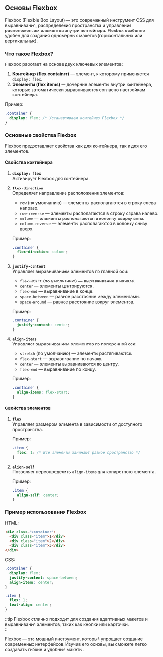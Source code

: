 ## Основы Flexbox

Flexbox (Flexible Box Layout) — это современный инструмент CSS для выравнивания, распределения пространства и управления расположением элементов внутри контейнера. Flexbox особенно удобен для создания одномерных макетов (горизонтальных или вертикальных).

### Что такое Flexbox?

Flexbox работает на основе двух ключевых элементов:

1. **Контейнер (flex container)** — элемент, к которому применяется `display: flex`.
2. **Элементы (flex items)** — дочерние элементы внутри контейнера, которые автоматически выравниваются согласно настройкам контейнера.

Пример:

```css
.container {
  display: flex; /* Устанавливаем контейнер Flexbox */
}
```

### Основные свойства Flexbox

Flexbox предоставляет свойства как для контейнера, так и для его элементов.

#### Свойства контейнера

1. **`display: flex`**  
   Активирует Flexbox для контейнера.

2. **`flex-direction`**  
   Определяет направление расположения элементов:

   - `row` (по умолчанию) — элементы располагаются в строку слева направо.
   - `row-reverse` — элементы располагаются в строку справа налево.
   - `column` — элементы располагаются в колонку сверху вниз.
   - `column-reverse` — элементы располагаются в колонку снизу вверх.

   Пример:

   ```css
   .container {
     flex-direction: column;
   }
   ```

3. **`justify-content`**  
   Управляет выравниванием элементов по главной оси:

   - `flex-start` (по умолчанию) — выравнивание в начале.
   - `center` — элементы центрируются.
   - `flex-end` — выравнивание в конце.
   - `space-between` — равное расстояние между элементами.
   - `space-around` — равное расстояние вокруг элементов.

   Пример:

   ```css
   .container {
     justify-content: center;
   }
   ```

4. **`align-items`**  
   Управляет выравниванием элементов по поперечной оси:

   - `stretch` (по умолчанию) — элементы растягиваются.
   - `flex-start` — выравнивание по началу.
   - `center` — элементы выравниваются по центру.
   - `flex-end` — выравнивание по концу.

   Пример:

   ```css
   .container {
     align-items: flex-start;
   }
   ```

#### Свойства элементов

1. **`flex`**  
   Управляет размером элемента в зависимости от доступного пространства.

   Пример:

   ```css
   .item {
     flex: 1; /* Все элементы занимают равное пространство */
   }
   ```

2. **`align-self`**  
   Позволяет переопределить `align-items` для конкретного элемента.

   Пример:

   ```css
   .item {
     align-self: center;
   }
   ```

### Пример использования Flexbox

HTML:

```html
<div class="container">
  <div class="item">1</div>
  <div class="item">2</div>
  <div class="item">3</div>
</div>
```

CSS:

```css
.container {
  display: flex;
  justify-content: space-between;
  align-items: center;
}

.item {
  flex: 1;
  text-align: center;
}
```

::tip
Flexbox отлично подходит для создания адаптивных макетов и выравнивания элементов, таких как кнопки или карточки.  
::

Flexbox — это мощный инструмент, который упрощает создание современных интерфейсов. Изучив его основы, вы сможете легко создавать гибкие и удобные макеты.
